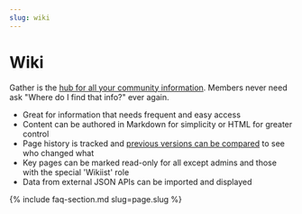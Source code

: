 ```yaml
---
slug: wiki
---
```


# Wiki

Gather is the [hub for all your community information](/assets/screenshots/ts-wiki.png). Members never need ask "Where do I find that info?" ever again.

* Great for information that needs frequent and easy access
* Content can be authored in Markdown for simplicity or HTML for greater control
* Page history is tracked and [previous versions can be compared](/assets/screenshots/wiki-compare.png) to see who changed what
* Key pages can be marked read-only for all except admins and those with the special 'Wikiist' role
* Data from external JSON APIs can be imported and displayed

{% include faq-section.md slug=page.slug %}
